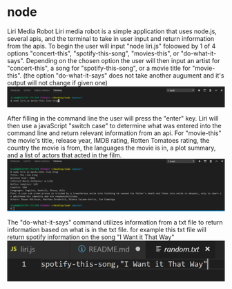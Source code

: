 # node
Liri Media Robot
Liri media robot is a simple application that uses node.js, several apis, and the terminal to take in user input and return information from the apis. 
To begin the user will input "node liri.js" foloowed by 1 of 4 options "concert-this", "spotify-this-song", "movies-this", or "do-what-it-says".
Depending on the chosen option the user will then input an artist for "concert-this", a song for "spotify-this-song", or a movie title for "movie-this". (the option "do-what-it-says" does not take another augument and it's output will not change if given one)
![userEx](images/userInput.PNG?raw=true "Example User Input")

After filling in the command line the user will press the "enter" key.
Liri will then use a javaScript "switch case" to determine what was entered into the command line and return relevant information from an api. 
For "movie-this" the movie's title, release year, IMDB rating, Rotten Tomatoes rating, the country the movie is from, the languages the movie is in, a plot summary, and a list of actors that acted in the film.
![returnEx](images/example.PNG?raw=true "Example Liri Output")

The "do-what-it-says" command utilizes information from a txt file to return information based on what is in the txt file.
for example this txt file will return spotify information on the song "I Want it That Way"
![dwistxt](images/dwis.PNG?raw=true "example txt file")